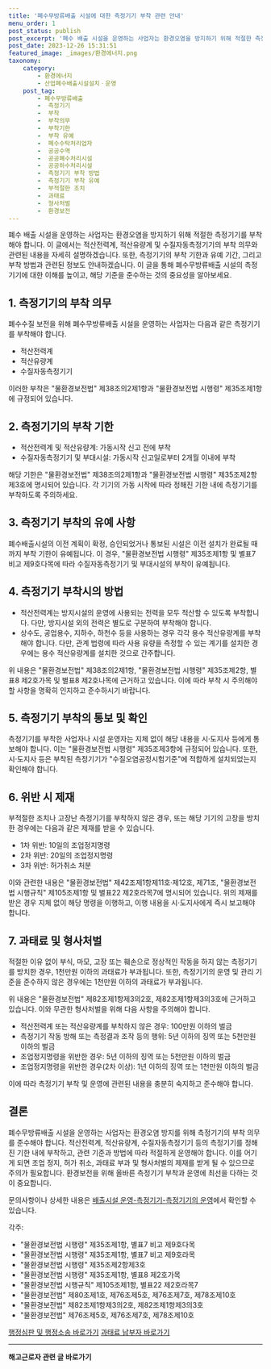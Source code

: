 ```yaml
---
title: '폐수무방류배출 시설에 대한 측정기기 부착 관련 안내'
menu_order: 1
post_status: publish
post_excerpt: '폐수 배출 시설을 운영하는 사업자는 환경오염을 방지하기 위해 적절한 측정기기를 부착해야 합니다. 이 글에서는 적산전력계, 적산유량계 및 수질자동측정기기의 부착 의무와 관련된 내용을 자세히 설명하겠습니다. 또한, 측정기기의 부착 기한과 유예 기간, 그리고 부착 방법과 관련된 정보도 안내하겠습니다. 이 글을 통해 폐수무방류배출 시설의 측정기기에 대한 이해를 높이고, 해당 기준을 준수하는 것의 중요성을 알아보세요.'
post_date: 2023-12-26 15:31:51
featured_image: _images/환경에너지.png
taxonomy:
    category:
        - 환경에너지
        - 산업폐수배출시설설치ㆍ운영
    post_tag:
        - 폐수무방류배출
        -  측정기기
        -  부착
        -  부착의무
        -  부착기한
        -  부착 유예
        -  폐수수탁처리업자
        -  공공수역
        -  공공폐수처리시설
        -  공공하수처리시설
        -  측정기기 부착 방법
        -  측정기기 부착 유예
        -  부적절한 조치
        -  과태료
        -  형사처벌
        -  환경보전
---
```




폐수 배출 시설을 운영하는 사업자는 환경오염을 방지하기 위해 적절한 측정기기를 부착해야 합니다. 이 글에서는 적산전력계, 적산유량계 및 수질자동측정기기의 부착 의무와 관련된 내용을 자세히 설명하겠습니다. 또한, 측정기기의 부착 기한과 유예 기간, 그리고 부착 방법과 관련된 정보도 안내하겠습니다. 이 글을 통해 폐수무방류배출 시설의 측정기기에 대한 이해를 높이고, 해당 기준을 준수하는 것의 중요성을 알아보세요.

## 1. 측정기기의 부착 의무

폐수수질 보전을 위해 폐수무방류배출 시설을 운영하는 사업자는 다음과 같은 측정기기를 부착해야 합니다.

- 적산전력계
- 적산유량계
- 수질자동측정기기

이러한 부착은 "물환경보전법" 제38조의2제1항과 "물환경보전법 시행령" 제35조제1항에 규정되어 있습니다.

## 2. 측정기기의 부착 기한

- 적산전력계 및 적산유량계: 가동시작 신고 전에 부착
- 수질자동측정기기 및 부대시설: 가동시작 신고일로부터 2개월 이내에 부착

해당 기한은 "물환경보전법" 제38조의2제1항과 "물환경보전법 시행령" 제35조제2항제3호에 명시되어 있습니다. 각 기기의 가동 시작에 따라 정해진 기한 내에 측정기기를 부착하도록 주의하세요.

## 3. 측정기기 부착의 유예 사항

폐수배출시설의 이전 계획이 확정, 승인되었거나 통보된 시설은 이전 설치가 완료될 때까지 부착 기한이 유예됩니다. 이 경우, "물환경보전법 시행령" 제35조제1항 및 별표7 비고 제9호다목에 따라 수질자동측정기기 및 부대시설의 부착이 유예됩니다.

## 4. 측정기기 부착시의 방법

- 적산전력계는 방지시설의 운영에 사용되는 전력을 모두 적산할 수 있도록 부착합니다. 다만, 방지시설 외의 전력은 별도로 구분하여 부착해야 합니다.
- 상수도, 공업용수, 지하수, 하천수 등을 사용하는 경우 각각 용수 적산유량계를 부착해야 합니다. 다만, 관계 법령에 따라 사용 유량을 측정할 수 있는 계기를 설치한 경우에는 용수 적산유량계를 설치한 것으로 간주합니다.

위 내용은 "물환경보전법" 제38조의2제1항, "물환경보전법 시행령" 제35조제2항,  별표8 제2호가목 및  별표8 제2호나목에 근거하고 있습니다. 이에 따라 부착 시 주의해야할 사항을 명확히 인지하고 준수하시기 바랍니다.

## 5. 측정기기 부착의 통보 및 확인

측정기기를 부착한 사업자나 시설 운영자는 지체 없이 해당 내용을 시·도지사 등에게 통보해야 합니다. 이는 "물환경보전법 시행령" 제35조제3항에 규정되어 있습니다. 또한, 시·도지사 등은 부착된 측정기기가 "수질오염공정시험기준"에 적합하게 설치되었는지 확인해야 합니다.

## 6. 위반 시 제재

부적절한 조치나 고장난 측정기기를 부착하지 않은 경우, 또는 해당 기기의 고장을 방치한 경우에는 다음과 같은 제재를 받을 수 있습니다.

- 1차 위반: 10일의 조업정지명령
- 2차 위반: 20일의 조업정지명령
- 3차 위반: 허가취소 처분

이와 관련한 내용은 "물환경보전법" 제42조제1항제11호·제12호, 제71조, "물환경보전법 시행규칙" 제105조제1항 및 별표22 제2호라목7에 명시되어 있습니다. 위의 제재를 받은 경우 지체 없이 해당 명령을 이행하고, 이행 내용을 시·도지사에게 즉시 보고해야 합니다.

## 7. 과태료 및 형사처벌

적절한 이유 없이 부식, 마모, 고장 또는 훼손으로 정상적인 작동을 하지 않는 측정기기를 방치한 경우, 1천만원 이하의 과태료가 부과됩니다. 또한, 측정기기의 운영 및 관리 기준을 준수하지 않은 경우에는 1천만원 이하의 과태료가 부과됩니다.

위 내용은 "물환경보전법" 제82조제1항제3의2호, 제82조제1항제3의3호에 근거하고 있습니다. 이와 무관한 형사처벌을 위해 다음 사항을 주의해야 합니다.

- 적산전력계 또는 적산유량계를 부착하지 않은 경우: 100만원 이하의 벌금
- 측정기기 작동 방해 또는 측정결과 조작 등의 행위: 5년 이하의 징역 또는 5천만원 이하의 벌금
- 조업정지명령을 위반한 경우: 5년 이하의 징역 또는 5천만원 이하의 벌금
- 조업정지명령을 위반한 경우(2차 이상): 1년 이하의 징역 또는 1천만원 이하의 벌금

이에 따라 측정기기 부착 및 운영에 관련된 내용을 충분히 숙지하고 준수해야 합니다.

## 결론

폐수무방류배출 시설을 운영하는 사업자는 환경오염 방지를 위해 측정기기의 부착 의무를 준수해야 합니다. 적산전력계, 적산유량계, 수질자동측정기기 등의 측정기기를 정해진 기한 내에 부착하고, 관련 기준과 방법에 따라 적절하게 운영해야 합니다. 이를 어기게 되면 조업 정지, 허가 취소, 과태료 부과 및 형사처벌의 제재를 받게 될 수 있으므로 주의가 필요합니다. 환경보전을 위해 올바른 측정기기 부착과 운영에 최선을 다하는 것이 중요합니다.

문의사항이나 상세한 내용은 [배출시설 운영-측정기기-측정기기의 운영](https://www.example.com/guideline)에서 확인할 수 있습니다.

각주:
- "물환경보전법 시행령" 제35조제1항, 별표7 비고 제9호다목
- "물환경보전법 시행령" 제35조제1항, 별표7 비고 제9호라목
- "물환경보전법 시행령" 제35조제2항제3호
- "물환경보전법 시행령" 제35조제1항, 별표8 제2호가목
- "물환경보전법 시행규칙" 제105조제1항, 별표22 제2호라목7
- "물환경보전법" 제80조제1호, 제76조제5호, 제76조제7호, 제78조제10호
- "물환경보전법" 제82조제1항제3의2호, 제82조제1항제3의3호
- "물환경보전법" 제76조제5호, 제76조제7호, 제78조제10호

[행정심판 및 행정소송 바로가기](https://www.example.com/legal)
[과태료 납부자 바로가기](https://www.example.com/fine)


<!-- wp:separator -->
<hr class="wp-block-separator has-alpha-channel-opacity"/>
<!-- /wp:separator -->

<!-- wp:group {"backgroundColor":"base","layout":{"type":"constrained"}} -->
<div class="wp-block-group has-base-background-color has-background"><!-- wp:paragraph {"align":"center","fontSize":"medium"} -->
<p class="has-text-align-center has-large-font-size"><strong>해고근로자 관련 글 바로가기</strong></p>
<!-- /wp:paragraph -->


<!-- wp:latest-posts
{"categories":[{"id":12660,"count":19,"description":"","link":"https://uknowlaw.com/category/%ed%95%b4%ea%b3%a0%ea%b7%bc%eb%a1%9c%ec%9e%90/","name":"해고근로자","slug":"해고근로자","taxonomy":"category","parent":0,"meta":[],"_links":{"self":[{"href":"https://uknowlaw.com/wp-json/wp/v2/categories/12660"}],"collection":[{"href":"https://uknowlaw.com/wp-json/wp/v2/categories"}],"about":[{"href":"https://uknowlaw.com/wp-json/wp/v2/taxonomies/category"}],"wp:post_type":[{"href":"https://uknowlaw.com/wp-json/wp/v2/posts?categories=12660"}],"curies":[{"name":"wp","href":"https://api.w.org/{rel}","templated":true}]}}],"postsToShow":100,"excerptLength":28,"postLayout":"grid","columns":2,"featuredImageAlign":"left","featuredImageSizeSlug":"large","fontSize":"small"} /--></div>
<!-- /wp:group -->
